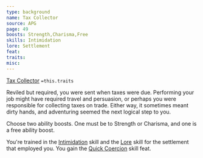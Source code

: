 ```yaml
---
type: background
name: Tax Collector 
source: APG
page: 49
boosts: Strength,Charisma,Free
skills: Intimidation
lore: Settlement
feat: 
traits: 
misc: 
---
```


[Tax Collector](###%20Tax%20Collector)
`=this.traits`


Reviled but required, you were sent when taxes were due. Performing your job might have required travel and persuasion, or perhaps you were responsible for collecting taxes on trade. Either way, it sometimes meant dirty hands, and adventuring seemed the next logical step to you.

Choose two ability boosts. One must be to Strength or Charisma, and one is a free ability boost.

You're trained in the [Intimidation](Intimidation) skill and the [Lore](Lore) skill for the settlement that employed you. You gain the [Quick Coercion](Quick%20Coercion) skill feat.

